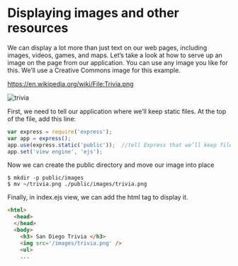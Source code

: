# Displaying images and other resources

We can display a lot more than just text on our web pages, including images, videos, games, and maps.  Let’s take a look at how to serve up an image on the page from our application.  You can use any image you like for this.  We’ll use a Creative Commons image for this example.

https://en.wikipedia.org/wiki/File:Trivia.png

![trivia](https://s3.amazonaws.com/learn-site/curriculum/640px-Trivia.png)

First, we need to tell our application where we’ll keep static files.  At the top of the file, add this line:

```javascript
var express = require('express');
var app = express();
app.use(express.static('public'));  //tell Express that we’ll keep files in the /public directory
app.set('view engine', 'ejs');
```

Now we can create the public directory and move our image into place

```
$ mkdir -p public/images
$ mv ~/trivia.png ./public/images/trivia.png
```

Finally, in index.ejs view, we can add the html tag to display it.

```html
<html>
  <head>
  </head>
  <body>
    <h3> San Diego Trivia </h3>
    <img src='/images/trivia.png' />
    <ul>
    ...
```


